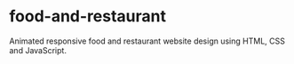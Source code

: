 # food-and-restaurant
Animated responsive food and restaurant website design using HTML, CSS and  JavaScript. 

